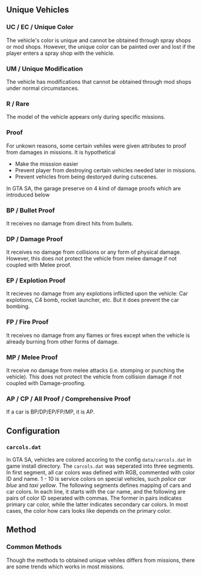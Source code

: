 
## Unique Vehicles

### UC / EC / Unique Color

The vehicle's color is unique and cannot be obtained through spray shops or mod shops. However, the unique color can be painted over and lost if the player enters a spray shop with the vehicle.

### UM / Unique Modification

The vehicle has modifications that cannot be obtained through mod shops under normal circumstances.

### R / Rare

The model of the vehicle appears only during specific missions.

### Proof

For unkown reasons, some certain vehiles were given attributes to proof from damages in missions. It is hypothetical
  - Make the misssion easier
  - Prevent player from destroying certain vehicles needed later in missions.
  - Prevent vehicles from being destoryed during cutscenes.

In GTA SA, the garage preserve on 4 kind of damage proofs which are introduced below

### BP / Bullet Proof

It receives no damage from direct hits from bullets.

### DP / Damage Proof

It receives no damage from collisions or any form of physical damage. However, this does not protect the vehicle from melee damage if not coupled with Melee proof.

### EP / Explotion Proof

It recieves no damage from any explotions inflicted upon the vehicle: Car explotions, C4 bomb, rocket launcher, etc. But it does prevent the car bombing.

### FP / Fire Proof

It receives no damage from any flames or fires except when the vehicle is already burning from other forms of damage.

### MP / Melee Proof

It receive no damage from melee attacks (i.e. stomping or punching the vehicle). This does not protect the vehicle from collision damage if not coupled with Damage-proofing.

### AP / CP / All Proof / Comprehensive Proof

If a car is BP/DP/EP/FP/MP, it is AP.

## Configuration

### `carcols.dat`

In GTA SA, vehicles are colored accoring to the config `data/carcols.dat` in game install directory. The `carcols.dat` was seperated into three segments. In first segment, all car colors was defined with 
RGB, commented with color ID and name. 1 - 10 is service colors on special vehicles, such *police car blue* and *taxi yellow*. The following segments defines mapping of cars and car colors. In each line, it starts with the car name, and the following are pairs of color ID seperated with commas. The former in pairs indicates primary car color, while the latter indicates secondary car colors. In most cases, the color how cars looks like depends on the primary color.

## Method

### Common Methods

Though the methods to obtained unique vehiles differs from missions, there are some trends which works in most missions.

